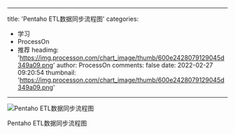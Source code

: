 
---
title: 'Pentaho ETL数据同步流程图'
categories: 
 - 学习
 - ProcessOn
 - 推荐
headimg: 'https://img.processon.com/chart_image/thumb/600e2428079129045d349a09.png'
author: ProcessOn
comments: false
date: 2022-02-27 09:20:54
thumbnail: 'https://img.processon.com/chart_image/thumb/600e2428079129045d349a09.png'
---

<div>   
<img class="thumb" alt="Pentaho ETL数据同步流程图" src="https://img.processon.com/chart_image/thumb/600e2428079129045d349a09.png" referrerpolicy="no-referrer">
<p>Pentaho ETL数据同步流程图</p>  
</div>
            